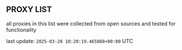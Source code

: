 ## PROXY LIST

all proxies in this list were collected from open sources and tested for functionality

last update: `2025-03-28 10:20:19.465088+00:00` UTC